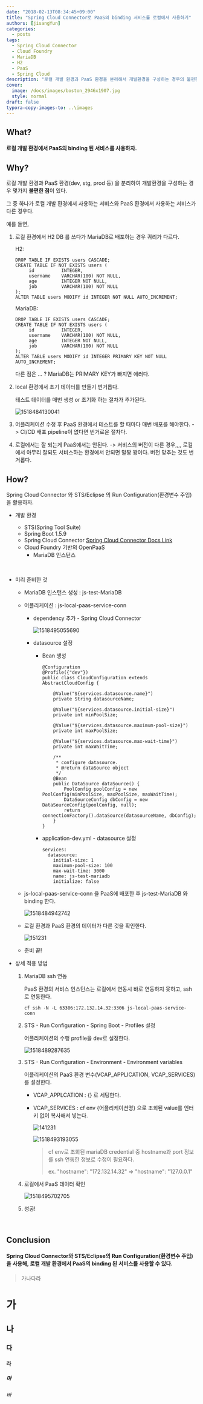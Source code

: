 ```yaml
---
date: "2018-02-13T08:34:45+09:00"
title: "Spring Cloud Connector로 PaaS의 binding 서비스를 로컬에서 사용하기"
authors: [jisangYun]
categories:
  - posts
tags:
  - Spring Cloud Connector
  - Cloud Foundry
  - MariaDB
  - H2
  - PaaS
  - Spring Cloud
description: "로컬 개발 환경과 PaaS 환경을 분리해서 개발환경을 구성하는 경우의 불편한점을 개선하기 위한 방법을 찾아보자"
cover:
  image: /docs/images/boston_2946x1907.jpg
  style: normal
draft: false
typora-copy-images-to: ..\images
---
```




## What?

#### 로컬 개발 환경에서 PaaS의 binding 된 서비스를 사용하자. 



## Why?

로컬 개발 환경과 PaaS 환경(dev, stg, prod 등) 을 분리하여 개발환경을 구성하는 경우 몇가지 **불편한 점**이 있다.

그 중 하나가 로컬 개발 환경에서 사용하는 서비스와 PaaS 환경에서 사용하는 서비스가 다른 경우다.



예를 들면,

1. 로컬 환경에서 H2 DB 를 쓰다가 MariaDB로 배포하는 경우 쿼리가 다르다.

   H2:

   ```
   DROP TABLE IF EXISTS users CASCADE;
   CREATE TABLE IF NOT EXISTS users (
     	id 			INTEGER,
     	username 	VARCHAR(100) NOT NULL,
     	age 		INTEGER NOT NULL,
     	job      	VARCHAR(100) NOT NULL
   );
   ALTER TABLE users MODIFY id INTEGER NOT NULL AUTO_INCREMENT;
   ```

   MariaDB:

   ```
   DROP TABLE IF EXISTS users CASCADE;
   CREATE TABLE IF NOT EXISTS users (
     	id 			INTEGER,
     	username 	VARCHAR(100) NOT NULL,
     	age 		INTEGER NOT NULL,
     	job      	VARCHAR(100) NOT NULL
   );
   ALTER TABLE users MODIFY id INTEGER PRIMARY KEY NOT NULL AUTO_INCREMENT;
   ```

   다른 점은 ... ?      MariaDB는 PRIMARY KEY가 빠지면 에러다.

2. local 환경에서 초기 데이터를 만들기 번거롭다. 

   테스트 데이터를 매번 생성 or 초기화 하는 절차가 추가된다.

   ![1518484130041](/docs/images/1518484130041.png)

3. 어플리케이션 수정 후 PaaS 환경에서 테스트를 할 때마다 매번 배포를 해야한다. -> CI/CD 배포 pipeline이 없다면 번거로운 절차다.

4. 로컬에서는 잘 되는게 PaaS에서는 안된다. -> 서비스의 버전이 다른 경우,,,, 로컬에서 아무리 잘되도 서비스하는 환경에서 안되면 말짱 꽝이다. 버전 맞추는 것도 번거롭다.



## How?

Spring Cloud Connector 와 STS/Eclipse 의 Run Configuration(환경변수 주입) 을 활용하자.



- 개발 환경

  - STS(Spring Tool Suite)
  - Spring Boot 1.5.9
  - Spring Cloud Connector [Spring Cloud Connector Docs Link](http://cloud.spring.io/spring-cloud-connectors/spring-cloud-connectors.html)
  - Cloud Foundry 기반의 OpenPaaS
    - MariaDB 인스턴스

  ​

- 미리 준비한 것

  - MariaDB 인스턴스 생성 : js-test-MariaDB

  - 어플리케이션 : js-local-paas-service-conn

    - dependency 추가 - Spring Cloud Connector

      ![1518495055690](/docs/images/1518495055690.png)

    - datasource 설정

      - Bean 생성

        ```
        @Configuration
        @Profile({"dev"})
        public class CloudConfiguration extends AbstractCloudConfig {
        	
        	@Value("${services.datasource.name}")
        	private String datasourceName;

        	@Value("${services.datasource.initial-size}")
        	private int minPoolSize;

        	@Value("${services.datasource.maximum-pool-size}")
        	private int maxPoolSize;

        	@Value("${services.datasource.max-wait-time}")
        	private int maxWaitTime;

        	/**
        	 * configure datasource.
        	 * @return dataSource object
        	 */
        	@Bean
        	public DataSource dataSource() {
        		PoolConfig poolConfig = new PoolConfig(minPoolSize, maxPoolSize, maxWaitTime);
        		DataSourceConfig dbConfig = new DataSourceConfig(poolConfig, null);
        		return connectionFactory().dataSource(datasourceName, dbConfig);
        	}
        }

        ```

      - application-dev.yml - datasource 설정

        ```
        services:
          datasource: 
            initial-size: 1
            maximum-pool-size: 100
            max-wait-time: 3000
            name: js-test-mariadb
            initialize: false
        ```

  - js-local-paas-service-conn 을 PaaS에 배포한 후 js-test-MariaDB 와 binding 한다.

    ![1518484942742](/docs/images/1518484942742.png)

  - 로컬 환경과 PaaS 환경의 데이터가 다른 것을 확인한다.

    ![151231](/docs/images/151231-8495551138.png)

  - 준비 끝!



- 상세 적용 방법

  1. MariaDB ssh 연동

     PaaS 환경의 서비스 인스턴스는 로컬에서 연동시 바로 연동하지 못하고, ssh로 연동한다.

     ```
     cf ssh -N -L 63306:172.132.14.32:3306 js-local-paas-service-conn
     ```

  2. STS - Run Configuration - Spring Boot - Profiles 설정

     어플리케이션의 수행 profile을 dev로 설정한다.

     ![1518489287635](/docs/images/1518489287635.png)

  3. STS - Run Configuration - Environment - Environment variables

     어플리케이션의 PaaS 환경 변수(VCAP_APPLICATION, VCAP_SERVICES)를 설정한다.

     - VCAP_APPLCATION : {} 로 세팅한다.

     - VCAP_SERVICES : cf env {어플리케이션명} 으로 조회된 value를 엔터키 없이 복사해서 넣는다.

       ![141231](/docs/images/141231.png)

       ![1518493193055](/docs/images/1518493193055.png)

       > cf env로 조회된 mariaDB credential 중 hostname과 port 정보를 ssh 연동한 정보로 수정이 필요하다.
       >
       > ex. "hostname": "172.132.14.32" => "hostname": "127.0.0.1"

  4. 로컬에서 PaaS 데이터 확인

     ![1518495702705](/docs/images/1518495702705.png)

  5. 성공!

  ​

## Conclusion

#### Spring Cloud Connector와 STS/Eclipse의 Run Configuration(환경변수 주입)을 사용해, 로컬 개발 환경에서 PaaS의 binding 된 서비스를 사용할 수 있다.



> 가나다라

# 가

## 나

### 다

#### 라

##### 마

###### 바
